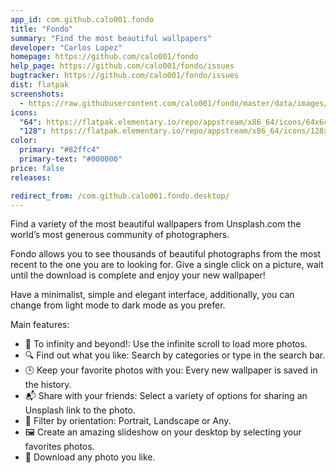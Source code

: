 ```yaml
---
app_id: com.github.calo001.fondo
title: "Fondo"
summary: "Find the most beautiful wallpapers"
developer: "Carlos Lopez"
homepage: https://github.com/calo001/fondo
help_page: https://github.com/calo001/fondo/issues
bugtracker: https://github.com/calo001/fondo/issues
dist: flatpak
screenshots:
  - https://raw.githubusercontent.com/calo001/fondo/master/data/images/screenshot_1.png
icons:
  "64": https://flatpak.elementary.io/repo/appstream/x86_64/icons/64x64/com.github.calo001.fondo.png
  "128": https://flatpak.elementary.io/repo/appstream/x86_64/icons/128x128/com.github.calo001.fondo.png
color:
  primary: "#82ffc4"
  primary-text: "#000000"
price: false
releases:

redirect_from: /com.github.calo001.fondo.desktop/
---
```


<p>Find a variety of the most beautiful wallpapers from Unsplash.com the world’s most generous community of photographers.</p>
<p>Fondo allows you to see thousands of beautiful photographs from the most recent to the one you are to looking for. Give a single click on a picture, wait until the download is complete and enjoy your new wallpaper!</p>
<p>Have a minimalist, simple and elegant interface, additionally, you can change from light mode to dark mode as you prefer.</p>
<p>Main features:</p>
<ul>
<li>🌠️ To infinity and beyond!: Use the infinite scroll to load more photos.</li>
<li>🔍️ Find out what you like: Search by categories or type in the search bar.</li>
<li>🕒️ Keep your favorite photos with you: Every new wallpaper is saved in the history.</li>
<li>📬️ Share with your friends: Select a variety of options for sharing an Unsplash link to the photo.</li>
<li>🔄️ Filter by orientation: Portrait, Landscape or Any.</li>
<li>🖼️ Create an amazing slideshow on your desktop by selecting your favorites photos.</li>
<li>🔽️ Download any photo you like.</li>
</ul>